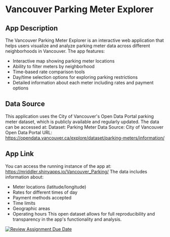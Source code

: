 # Vancouver Parking Meter Explorer
## App Description
The Vancouver Parking Meter Explorer is an interactive web application that helps users visualize and analyze parking meter data across different neighborhoods in Vancouver. The app features:
- Interactive map showing parking meter locations
- Ability to filter meters by neighborhood
- Time-based rate comparison tools
- Day/time selection options for exploring parking restrictions
- Detailed information about each meter including rates and payment options
## Data Source
This application uses the City of Vancouver's Open Data Portal parking meter dataset, which is publicly available and regularly updated. The data can be accessed at:
Dataset: Parking Meter Data
Source: City of Vancouver Open Data Portal
URL: https://opendata.vancouver.ca/explore/dataset/parking-meters/information/
## App Link
You can access the running instance of the app at:
https://mriddler.shinyapps.io/Vancouver_Parking/
The data includes information about:
- Meter locations (latitude/longitude)
- Rates for different times of day
- Payment methods accepted
- Time limits
- Geographic areas
- Operating hours
This open dataset allows for full reproducibility and transparency in the app's functionality and analysis.





[![Review Assignment Due Date](https://classroom.github.com/assets/deadline-readme-button-22041afd0340ce965d47ae6ef1cefeee28c7c493a6346c4f15d667ab976d596c.svg)](https://classroom.github.com/a/_WsouPuM)
